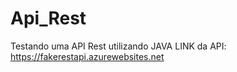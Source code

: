 # Api_Rest
Testando uma API Rest utilizando JAVA
LINK da API: https://fakerestapi.azurewebsites.net
